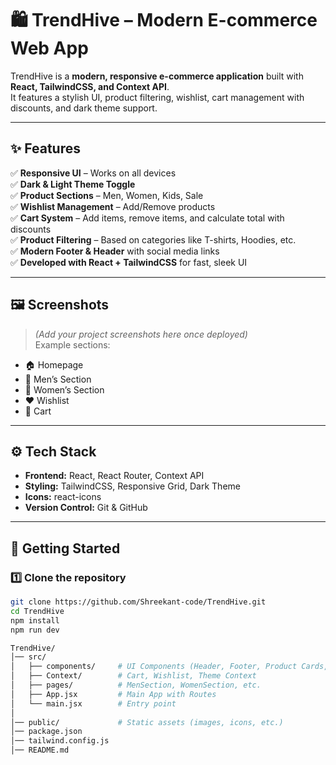# 🛍️ TrendHive – Modern E-commerce Web App

TrendHive is a **modern, responsive e-commerce application** built with **React, TailwindCSS, and Context API**.  
It features a stylish UI, product filtering, wishlist, cart management with discounts, and dark theme support.  

---

## ✨ Features

✅ **Responsive UI** – Works on all devices  
✅ **Dark & Light Theme Toggle**  
✅ **Product Sections** – Men, Women, Kids, Sale  
✅ **Wishlist Management** – Add/Remove products  
✅ **Cart System** – Add items, remove items, and calculate total with discounts  
✅ **Product Filtering** – Based on categories like T-shirts, Hoodies, etc.  
✅ **Modern Footer & Header** with social media links  
✅ **Developed with React + TailwindCSS** for fast, sleek UI  

---

## 🖼️ Screenshots

> _(Add your project screenshots here once deployed)_  
Example sections:  
- 🏠 Homepage  
- 👕 Men’s Section  
- 👗 Women’s Section  
- ❤️ Wishlist  
- 🛒 Cart  

---

## ⚙️ Tech Stack

- **Frontend:** React, React Router, Context API  
- **Styling:** TailwindCSS, Responsive Grid, Dark Theme  
- **Icons:** react-icons  
- **Version Control:** Git & GitHub  

---

## 🚀 Getting Started

### 1️⃣ Clone the repository
```bash
git clone https://github.com/Shreekant-code/TrendHive.git
cd TrendHive
npm install
npm run dev

TrendHive/
│── src/
│   ├── components/     # UI Components (Header, Footer, Product Cards, etc.)
│   ├── Context/        # Cart, Wishlist, Theme Context
│   ├── pages/          # MenSection, WomenSection, etc.
│   ├── App.jsx         # Main App with Routes
│   └── main.jsx        # Entry point
│
│── public/             # Static assets (images, icons, etc.)
│── package.json
│── tailwind.config.js
│── README.md

